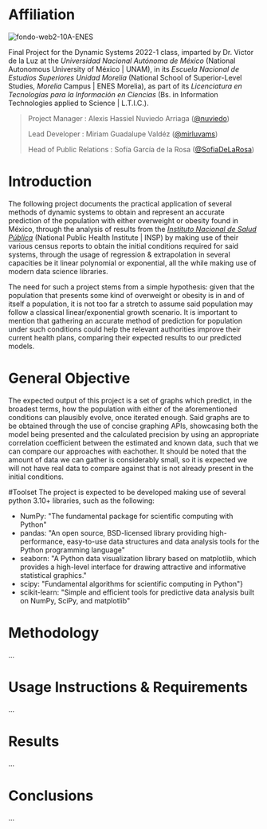 # Affiliation
![fondo-web2-10A-ENES](https://user-images.githubusercontent.com/100146672/160222385-4576c60e-1005-4753-b34d-c5461658c11b.png)

Final Project for the Dynamic Systems 2022-1 class, imparted by Dr. Victor de la Luz at the _Universidad Nacional Autónoma de México_ (National Autonomous University of México | UNAM), in its _Escuela Nacional de Estudios Superiores Unidad Morelia_ (National School of Superior-Level Studies, _Morelia_ Campus | ENES Morelia), as part of its _Licenciatura en Tecnologías para la Información en Ciencias_ (Bs. in Information Technologies applied to Science | L.T.I.C.).

> Project Manager : Alexis Hassiel Nuviedo Arriaga ([@nuviedo](https://github.com/nuviedo))
> 
> Lead Developer : Miriam Guadalupe Valdéz ([@mirluvams](https://github.com/mirluvams))
> 
> Head of Public Relations : Sofía García de la Rosa ([@SofiaDeLaRosa](https://github.com/SofiaDeLaRosa))


# Introduction
The following project documents the practical application of several methods of dynamic systems to obtain and represent an accurate prediction of the population with either overweight or obesity found in México, through the analysis of results from the [_Instituto Nacional de Salud Pública_](https://insp.mx/) (National Public Health Institute | INSP) by making use of their various census reports to obtain the initial conditions required for said systems, through the usage of regression & extrapolation in several capacities be it linear polynomial or exponential, all the while making use of modern data science libraries.

The need for such a project stems from a simple hypothesis: given that the population that presents some kind of overweight or obesity is in and of itself a population, it is not too far a stretch to assume said population may follow a classical linear/exponential growth scenario. It is important to mention that gathering an accurate method of prediction for population under such conditions could help the relevant authorities improve their current health plans, comparing their expected results to our predicted models.


# General Objective
The expected output of this project is a set of graphs which predict, in the broadest terms, how the population with either of the aforementioned conditions can plausibly evolve, once iterated enough.
Said graphs are to be obtained through the use of concise graphing APIs, showcasing both the model being presented and the calculated precision by using an appropriate correlation coefficient between the estimated and known data, such that we can compare our approaches with eachother. It should be noted that the amount of data we can gather is considerably small, so it is expected we will not have real data to compare against that is not already present in the initial conditions.

#Toolset
The project is expected to be developed making use of several python 3.10+ libraries, such as the following:

* NumPy: "The fundamental package for scientific computing with Python"
* pandas: "An open source, BSD-licensed library providing high-performance, easy-to-use data structures and data analysis tools for the Python programming language"
* seaborn: "A Python data visualization library based on matplotlib, which provides a high-level interface for drawing attractive and informative statistical graphics."
* scipy: "Fundamental algorithms for scientific computing in Python"}
* scikit-learn: "Simple and efficient tools for predictive data analysis built on NumPy, SciPy, and matplotlib" 

# Methodology
...



# Usage Instructions & Requirements
...



# Results
...



# Conclusions
...


